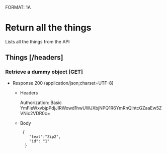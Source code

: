 FORMAT: 1A

# Return all the things
Lists all the things from the API

## Things [/headers]

### Retrieve a dummy object [GET]

+ Response 200 (application/json;charset=UTF-8)

    + Headers

        Authorization: Basic YmFieWxvbjpPdjJIRWowd1hwUWJXbjNPQ1R6YmRnQlhtcGZaaEw5ZVNic2VDR0c=

    + Body

           {
              "text":"Zip2",
              "id": "1"
            }
